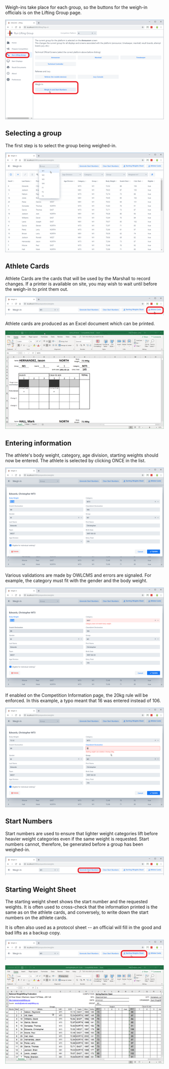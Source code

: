 Weigh-ins take place for each group, so the buttons for the weigh-in officials is on the Lifting Group page.

![010_Weighin](img/WeighIn/010_Weighin.png)

## Selecting a group

The first step is to select the group being weighed-in.

![012_selectGroup](img/WeighIn/012_selectGroup.png)

## Athlete Cards

Athlete Cards are the cards that will be used by the Marshall to record changes.  If a printer is available on site, you may wish to wait until before the weigh-in to print them out.

![040_AthleteCards](img/WeighIn/040_AthleteCards.png)

Athlete cards are produced as an Excel document which can be printed.

![042_AthleteCards](img/WeighIn/042_AthleteCards.png)

## Entering information

The athlete's body weight, category, age division, starting weights should now be entered.  The athlete is selected by clicking ONCE in the list.

![020_selectAthlete](img/WeighIn/020_selectAthlete.png)

Various validations are made by OWLCMS and errors are signaled. For example, the category must fit with the gender and the body weight.

![022_wrongCategory](img/WeighIn/022_wrongCategory.png)

If enabled on the Competition Information page, the 20kg rule will be enforced. In this example, a typo meant that 16 was entered instead of 106.

![024_wrongStartingWeight](img/WeighIn/024_wrongStartingWeight.png)

## Start Numbers

Start numbers are used to ensure that lighter weight categories lift before heavier weight categories even if the same weight is requested.  Start numbers cannot, therefore, be generated before a group has been weighed-in.

![030_StartNumbers](img/WeighIn/030_StartNumbers.png)

## Starting Weight Sheet

The starting weight sheet shows the start number and the requested weights.  It is often used to cross-check that the information printed is the same as on the athlete cards, and conversely, to write down the start numbers on the athlete cards.

It is often also used as a protocol sheet -- an official will fill in the good and bad lifts as a backup copy.

![032_StartingWeights](img/WeighIn/032_StartingWeights.png)

![034_StartingWeights](img/WeighIn/034_StartingWeights.png)

